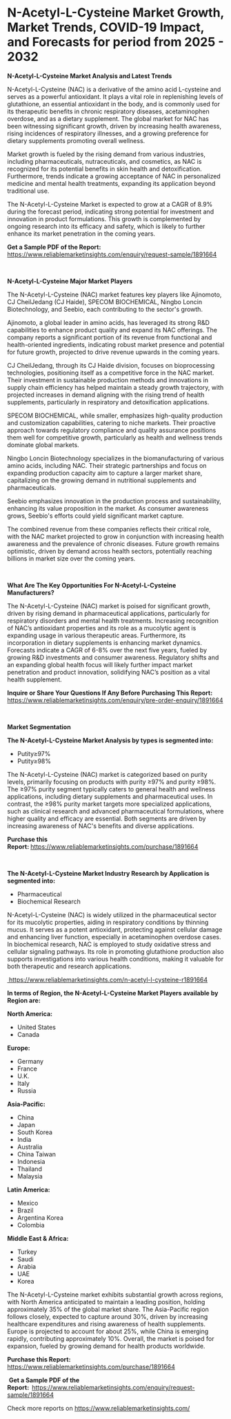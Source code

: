 <p><h1>N-Acetyl-L-Cysteine Market Growth, Market Trends, COVID-19 Impact, and Forecasts for period from 2025 - 2032</h1></p><p><strong>N-Acetyl-L-Cysteine Market Analysis and Latest Trends</strong></p>
<p><p>N-Acetyl-L-Cysteine (NAC) is a derivative of the amino acid L-cysteine and serves as a powerful antioxidant. It plays a vital role in replenishing levels of glutathione, an essential antioxidant in the body, and is commonly used for its therapeutic benefits in chronic respiratory diseases, acetaminophen overdose, and as a dietary supplement. The global market for NAC has been witnessing significant growth, driven by increasing health awareness, rising incidences of respiratory illnesses, and a growing preference for dietary supplements promoting overall wellness.</p><p>Market growth is fueled by the rising demand from various industries, including pharmaceuticals, nutraceuticals, and cosmetics, as NAC is recognized for its potential benefits in skin health and detoxification. Furthermore, trends indicate a growing acceptance of NAC in personalized medicine and mental health treatments, expanding its application beyond traditional use. </p><p>The N-Acetyl-L-Cysteine Market is expected to grow at a CAGR of 8.9% during the forecast period, indicating strong potential for investment and innovation in product formulations. This growth is complemented by ongoing research into its efficacy and safety, which is likely to further enhance its market penetration in the coming years.</p></p>
<p><strong>Get a Sample PDF of the Report:&nbsp;</strong> <a href="https://www.reliablemarketinsights.com/enquiry/request-sample/1891664?utm_campaign=2197&utm_medium=2&utm_source=Github&utm_content=ia&utm_term=28032025&utm_id=n-acetyl-l-cysteine">https://www.reliablemarketinsights.com/enquiry/request-sample/1891664</a></p>
<p>&nbsp;</p>
<p><strong>N-Acetyl-L-Cysteine Major Market Players</strong></p>
<p><p>The N-Acetyl-L-Cysteine (NAC) market features key players like Ajinomoto, CJ CheilJedang (CJ Haide), SPECOM BIOCHEMICAL, Ningbo Loncin Biotechnology, and Seebio, each contributing to the sector's growth.</p><p>Ajinomoto, a global leader in amino acids, has leveraged its strong R&D capabilities to enhance product quality and expand its NAC offerings. The company reports a significant portion of its revenue from functional and health-oriented ingredients, indicating robust market presence and potential for future growth, projected to drive revenue upwards in the coming years.</p><p>CJ CheilJedang, through its CJ Haide division, focuses on bioprocessing technologies, positioning itself as a competitive force in the NAC market. Their investment in sustainable production methods and innovations in supply chain efficiency has helped maintain a steady growth trajectory, with projected increases in demand aligning with the rising trend of health supplements, particularly in respiratory and detoxification applications.</p><p>SPECOM BIOCHEMICAL, while smaller, emphasizes high-quality production and customization capabilities, catering to niche markets. Their proactive approach towards regulatory compliance and quality assurance positions them well for competitive growth, particularly as health and wellness trends dominate global markets.</p><p>Ningbo Loncin Biotechnology specializes in the biomanufacturing of various amino acids, including NAC. Their strategic partnerships and focus on expanding production capacity aim to capture a larger market share, capitalizing on the growing demand in nutritional supplements and pharmaceuticals.</p><p>Seebio emphasizes innovation in the production process and sustainability, enhancing its value proposition in the market. As consumer awareness grows, Seebio's efforts could yield significant market capture.</p><p>The combined revenue from these companies reflects their critical role, with the NAC market projected to grow in conjunction with increasing health awareness and the prevalence of chronic diseases. Future growth remains optimistic, driven by demand across health sectors, potentially reaching billions in market size over the coming years.</p></p>
<p>&nbsp;</p>
<p><strong>What Are The Key Opportunities For N-Acetyl-L-Cysteine Manufacturers?</strong></p>
<p><p>The N-Acetyl-L-Cysteine (NAC) market is poised for significant growth, driven by rising demand in pharmaceutical applications, particularly for respiratory disorders and mental health treatments. Increasing recognition of NAC’s antioxidant properties and its role as a mucolytic agent is expanding usage in various therapeutic areas. Furthermore, its incorporation in dietary supplements is enhancing market dynamics. Forecasts indicate a CAGR of 6-8% over the next five years, fueled by growing R&D investments and consumer awareness. Regulatory shifts and an expanding global health focus will likely further impact market penetration and product innovation, solidifying NAC’s position as a vital health supplement.</p></p>
<p><strong>Inquire or Share Your Questions If Any Before Purchasing This Report:</strong> <a href="https://www.reliablemarketinsights.com/enquiry/pre-order-enquiry/1891664?utm_campaign=2197&utm_medium=2&utm_source=Github&utm_content=ia&utm_term=28032025&utm_id=n-acetyl-l-cysteine">https://www.reliablemarketinsights.com/enquiry/pre-order-enquiry/1891664</a></p>
<p>&nbsp;</p>
<p><strong>Market Segmentation</strong></p>
<p><strong>The N-Acetyl-L-Cysteine Market Analysis by types is segmented into:</strong></p>
<p><ul><li>Putity≥97%</li><li>Putity≥98%</li></ul></p>
<p><p>The N-Acetyl-L-Cysteine (NAC) market is categorized based on purity levels, primarily focusing on products with purity ≥97% and purity ≥98%. The ≥97% purity segment typically caters to general health and wellness applications, including dietary supplements and pharmaceutical uses. In contrast, the ≥98% purity market targets more specialized applications, such as clinical research and advanced pharmaceutical formulations, where higher quality and efficacy are essential. Both segments are driven by increasing awareness of NAC's benefits and diverse applications.</p></p>
<p><strong>Purchase this Report:&nbsp;</strong><a href="https://www.reliablemarketinsights.com/purchase/1891664?utm_campaign=2197&utm_medium=2&utm_source=Github&utm_content=ia&utm_term=28032025&utm_id=n-acetyl-l-cysteine">https://www.reliablemarketinsights.com/purchase/1891664</a></p>
<p>&nbsp;</p>
<p><strong>The N-Acetyl-L-Cysteine Market Industry Research by Application is segmented into:</strong></p>
<p><ul><li>Pharmaceutical</li><li>Biochemical Research</li></ul></p>
<p><p>N-Acetyl-L-Cysteine (NAC) is widely utilized in the pharmaceutical sector for its mucolytic properties, aiding in respiratory conditions by thinning mucus. It serves as a potent antioxidant, protecting against cellular damage and enhancing liver function, especially in acetaminophen overdose cases. In biochemical research, NAC is employed to study oxidative stress and cellular signaling pathways. Its role in promoting glutathione production also supports investigations into various health conditions, making it valuable for both therapeutic and research applications.</p></p>
<p><a href="https://www.reliablemarketinsights.com/n-acetyl-l-cysteine-r1891664?utm_campaign=2197&utm_medium=2&utm_source=Github&utm_content=ia&utm_term=28032025&utm_id=n-acetyl-l-cysteine">&nbsp;https://www.reliablemarketinsights.com/n-acetyl-l-cysteine-r1891664</a></p>
<p><strong>In terms of Region, the N-Acetyl-L-Cysteine Market Players available by Region are:</strong></p>
<p>
    <p> <strong> North America: </strong>
        <ul>
            <li>United States</li>
            <li>Canada</li>
        </ul>
        </p> 
    <p> <strong> Europe: </strong>
        <ul>
            <li>Germany</li>
            <li>France</li>
            <li>U.K.</li>
            <li>Italy</li>
            <li>Russia</li>
        </ul>
        </p> 
    <p> <strong> Asia-Pacific: </strong>
        <ul>
            <li>China</li>
            <li>Japan</li>
            <li>South Korea</li>
            <li>India</li>
            <li>Australia</li>
            <li>China Taiwan</li>
            <li>Indonesia</li>
            <li>Thailand</li>
            <li>Malaysia</li>
        </ul>
        </p> 
    <p> <strong> Latin America: </strong>
        <ul>
            <li>Mexico</li>
            <li>Brazil</li>
            <li>Argentina Korea</li>
            <li>Colombia</li>
        </ul>
        </p> 
    <p> <strong> Middle East & Africa: </strong>
        <ul>
            <li>Turkey</li>
            <li>Saudi</li>
            <li>Arabia</li>
            <li>UAE</li>
            <li>Korea</li>
        </ul>
    </p>
    </p>
<p><p>The N-Acetyl-L-Cysteine market exhibits substantial growth across regions, with North America anticipated to maintain a leading position, holding approximately 35% of the global market share. The Asia-Pacific region follows closely, expected to capture around 30%, driven by increasing healthcare expenditures and rising awareness of health supplements. Europe is projected to account for about 25%, while China is emerging rapidly, contributing approximately 10%. Overall, the market is poised for expansion, fueled by growing demand for health products worldwide.</p></p>
<p><strong>Purchase this Report: </strong><a href="https://www.reliablemarketinsights.com/purchase/1891664?utm_campaign=2197&utm_medium=2&utm_source=Github&utm_content=ia&utm_term=28032025&utm_id=n-acetyl-l-cysteine">https://www.reliablemarketinsights.com/purchase/1891664</a></p>
<p>&nbsp;<strong>Get a Sample PDF of the Report:&nbsp;&nbsp;</strong><a href="https://www.reliablemarketinsights.com/enquiry/request-sample/1891664?utm_campaign=2197&utm_medium=2&utm_source=Github&utm_content=ia&utm_term=28032025&utm_id=n-acetyl-l-cysteine">https://www.reliablemarketinsights.com/enquiry/request-sample/1891664</a></p>
<p><strong></strong></p>
<p>Check more reports on <a href="https://www.reliablemarketinsights.com/?utm_campaign=2197&utm_medium=2&utm_source=Github&utm_content=ia&utm_term=28032025&utm_id=n-acetyl-l-cysteine">https://www.reliablemarketinsights.com/</a></p>